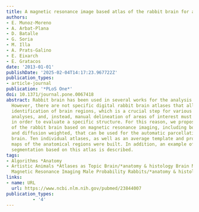 ```yaml
---
title: A magnetic resonance image based atlas of the rabbit brain for automatic parcellation
authors:
- E. Munoz-Moreno
- A. Arbat-Plana
- D. Batalle
- G. Soria
- M. Illa
- A. Prats-Galino
- E. Eixarch
- E. Gratacos
date: '2013-01-01'
publishDate: '2025-02-04T14:17:23.967722Z'
publication_types:
- article-journal
publication: '*PLoS One*'
doi: 10.1371/journal.pone.0067418
abstract: Rabbit brain has been used in several works for the analysis of neurodevelopment.
  However, there are not specific digital rabbit brain atlases that allow an automatic
  identification of brain regions, which is a crucial step for various neuroimage
  analyses, and, instead, manual delineation of areas of interest must be performed
  in order to evaluate a specific structure. For this reason, we propose an atlas
  of the rabbit brain based on magnetic resonance imaging, including both structural
  and diffusion weighted, that can be used for the automatic parcellation of the rabbit
  brain. Ten individual atlases, as well as an average template and probabilistic
  maps of the anatomical regions were built. In addition, an example of automatic
  segmentation based on this atlas is described.
tags:
- Algorithms *Anatomy
- Artistic Animals *Atlases as Topic Brain/*anatomy & histology Brain Mapping Female
  Magnetic Resonance Imaging Male Probability Rabbits/*anatomy & histology
links:
- name: URL
  url: https://www.ncbi.nlm.nih.gov/pubmed/23844007
publication_types:
          - '4'    
---
```

